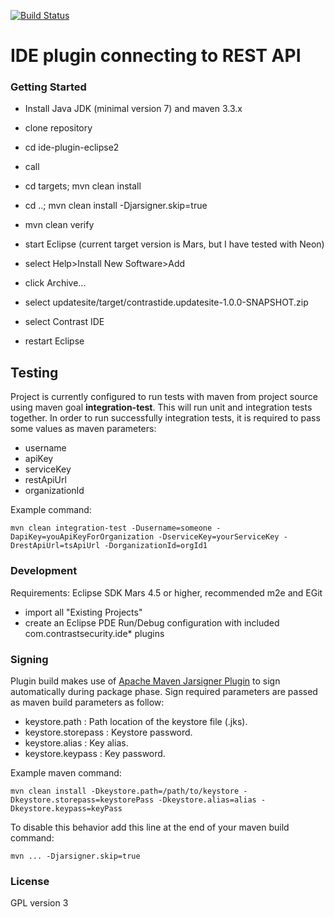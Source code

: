 [![Build Status](https://travis-ci.org/Contrast-Security-OSS/ide-plugin-eclipse2.svg?branch=master)](https://travis-ci.org/Contrast-Security-OSS/ide-plugin-eclipse2)

# IDE plugin connecting to REST API

### Getting Started

- Install Java JDK (minimal version 7) and maven 3.3.x
- clone repository
- cd ide-plugin-eclipse2
- call

- cd targets; mvn clean install
- cd ..; mvn clean install -Djarsigner.skip=true 
- mvn clean verify

- start Eclipse (current target version is Mars, but I have tested with Neon)
- select Help>Install New Software>Add
- click Archive...
- select updatesite/target/contrastide.updatesite-1.0.0-SNAPSHOT.zip
- select Contrast IDE
- restart Eclipse

## Testing

Project is currently configured to run tests with maven from project source using maven goal **integration-test**. This will 
run unit and integration tests together. In order to run successfully integration tests, it is required to pass some values as
maven parameters:

- username
- apiKey
- serviceKey
- restApiUrl
- organizationId

Example command: 


    mvn clean integration-test -Dusername=someone -DapiKey=youApiKeyForOrganization -DserviceKey=yourServiceKey -DrestApiUrl=tsApiUrl -DorganizationId=orgId1

### Development

Requirements: Eclipse SDK Mars 4.5 or higher, recommended m2e and EGit

- import all "Existing Projects"
- create an Eclipse PDE Run/Debug configuration with included com.contrastsecurity.ide* plugins

### Signing

Plugin build makes use of [Apache Maven Jarsigner Plugin](http://maven.apache.org/plugins/maven-jarsigner-plugin/) to sign automatically during package phase.
Sign required parameters are passed as maven build parameters as follow:

* keystore.path : Path location of the keystore file (.jks).
* keystore.storepass : Keystore password.
* keystore.alias : Key alias.
* keystore.keypass : Key password.

Example maven command:

    mvn clean install -Dkeystore.path=/path/to/keystore -Dkeystore.storepass=keystorePass -Dkeystore.alias=alias -Dkeystore.keypass=keyPass

To disable this behavior add this line at the end of your maven build command:

    mvn ... -Djarsigner.skip=true

### License
GPL version 3 
